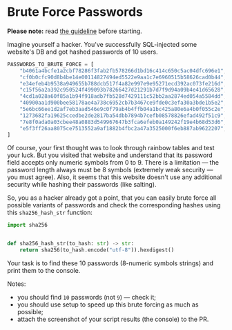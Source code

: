 # Brute Force Passwords

**Please note:** read [the guideline](https://github.com/mate-academy/py-task-guideline/blob/main/README.md)
before starting.

Imagine yourself a hacker. You've successfully SQL-injected some website's DB and got hashed passwords of 10 users.
```python
PASSWORDS_TO_BRUTE_FORCE = [
    "b4061a4bcfe1a2cbf78286f3fab2fb578266d1bd16c414c650c5ac04dfc696e1",
    "cf0b0cfc90d8b4be14e00114827494ed5522e9aa1c7e6960515b58626cad0b44",
    "e34efeb4b9538a949655b788dcb517f4a82e997e9e95271ecd392ac073fe216d",
    "c15f56a2a392c950524f499093b78266427d21291b7d7f9d94a09b4e41d65628",
    "4cd1a028a60f85a1b94f918adb7fb528d7429111c52bb2aa2874ed054a5584dd",
    "40900aa1d900bee58178ae4a738c6952cb7b3467ce9fde0c3efa30a3bde1b5e2",
    "5e6bc66ee1d2af7eb3aad546e9c0f79ab4b4ffb04a1bc425a80e6a4b0f055c2e",
    "1273682fa19625ccedbe2de2817ba54dbb7894b7cefb08578826efad492f51c9",
    "7e8f0ada0a03cbee48a0883d549967647b3fca6efeb0a149242f19e4b68d53d6",
    "e5f3ff26aa8075ce7513552a9af1882b4fbc2a47a3525000f6eb887ab9622207",
]
```
Of course, your first thought was to look through rainbow tables and test your luck. 
But you visited that website and understand that its password field accepts only numeric symbols from 0 to 9. 
There is a limitation — the password length always must be 8 symbols (extremely weak security — you must agree). 
Also, it seems that this website doesn't use any additional security while hashing their passwords (like salting).

So, you as a hacker already got a point, that you can easily brute force all possible variants of passwords
and check the corresponding hashes using this `sha256_hash_str` function:
```python
import sha256


def sha256_hash_str(to_hash: str) -> str:
    return sha256(to_hash.encode("utf-8")).hexdigest()
```

Your task is to find these 10 passwords (8-numeric symbols strings) and print them to the console.


Notes:
- you should find `10` passwords (not `9`) — check it;
- you should use setup to speed up this brute forcing as much as possible;
- attach the screenshot of your script results (the console) to the PR.
